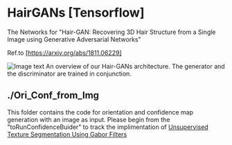 # HairGANs [Tensorflow]
The Networks for "Hair-GAN: Recovering 3D Hair Structure from a Single Image using Generative Adversarial Networks"

Ref.to [https://arxiv.org/abs/1811.06229]


![Image text](https://github.com/MengZephyr/HairGANs/blob/master/NetworkOverview.png)
An overview of our Hair-GANs architecture. The generator and the discriminator are trained in conjunction.

## ./Ori_Conf_from_Img
This folder contains the code for orientation and confidence map generation with an image as input. Please begin from the "toRunConfidenceBuider" to track the implimentation of [Unsupervised Texture Segmentation Using Gabor
Filters](https://www.ee.columbia.edu/~sfchang/course/dip/handout/jain-texture.pdf)
